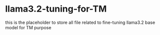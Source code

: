 # llama3.2-tuning-for-TM
this is the placeholder to store all file related to fine-tuning llama3.2 base model for TM purpose
